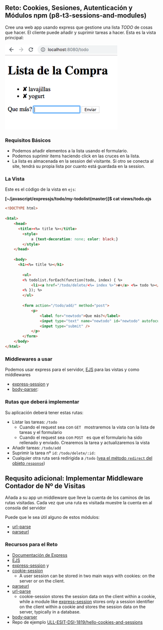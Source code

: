 ## Reto: Cookies, Sesiones, Autenticación y Módulos npm (p8-t3-sessions-and-modules)

Cree una web app usando express que gestione una lista *TODO* de cosas que hacer.
El cliente puede añadir y suprimir tareas a hacer.
Esta es la vista principal:

![todo.png](todo.png)

### Requisitos Básicos

* Podemos añadir elementos a la lista usando el formulario.  
* Podemos suprimir items haciendo click en las cruces en la lista.  
* La lista es almacenada en la session del visitante.  Si otro se conecta al site, tendrá su propia lista por cuanto está guardada en la session.

### La Vista

Este es el código de la vista en `ejs`:

**[~/javascript/expressjs/todo/my-todolist(master)]$ cat views/todo.ejs**

```html
<!DOCTYPE html>

<html>
    <head>
      <title><%= title %></title>
        <style>
            a {text-decoration: none; color: black;}
        </style>
    </head>

    <body>
      <h1><%= title %></h1>

        <ul>
        <% todolist.forEach(function(todo, index) { %>
            <li><a href="/todo/delete/<%= index %>">✘</a> <%= todo %></li>
        <% }); %>
        </ul>

        <form action="/todo/add/" method="post">
            <p>
                <label for="newtodo">Que más?</label>
                <input type="text" name="newtodo" id="newtodo" autofocus />
                <input type="submit" />
            </p>
        </form>
    </body>
</html>
```

### Middlewares a usar

Podemos usar express para el servidor, 
[EJS](https://ejs.co/#docs) para las vistas y como middlewares 

* [express-session](https://www.npmjs.com/package/express-session) y  
* [body-parser](https://www.npmjs.com/package/body-parser):

### Rutas que deberá implementar

Su aplicación deberá tener estas rutas:

* Listar las tareas: `/todo`
  - Cuando el request sea con `GET ` mostraremos la vista con la lista de tareas y el formulario
  - Cuando el request sea con `POST ` es que el formulario ha sido rellenado y enviado. Crearemos la tarea  y actualizaremos la vista 
* Añadir tareas: `/todo/add`
* Suprimir la tarea nº `id`:  `/todo/delete/:id:` 
* Cualquier otra ruta será redirigida a `/todo` ([vea el método `redirect` del objeto `response`](http://expressjs.com/es/api.html#res.redirect))

## Requsito adicional:  Implementar Middleware Contador de Nº de Visitas

Añada a su app un middleware que lleve la cuenta de los caminos de las rutas visitadas. Cada vez que una ruta es visitada muestre la cuenta en al consola del servidor

Puede que le sea útil alguno de estos módulos:

- [url-parse](https://www.npmjs.com/package/url-parse)
- [parseurl](https://www.npmjs.com/package/parseurl)

### Recursos para el Reto 

* [Documentación de Express](http://expressjs.com/en/api.html)
* [EJS](https://ejs.co/#docs) 
* [express-session](https://www.npmjs.com/package/express-session) y  
* [cookie-session](https://www.npmjs.com/package/cookie-session)
    - A user session can be stored in two main ways with cookies: on the server or on the client. 
* [parseurl](https://www.npmjs.com/package/parseurl)
* [url-parse](https://www.npmjs.com/package/url-parse)
    - cookie-session stores the session data on the client within a cookie, while a module like [express-session](https://www.npmjs.com/package/express-session) stores only a session identifier on the client within a cookie and stores the session data on the server, typically in a database.
* [body-parser](https://www.npmjs.com/package/body-parser)
* Repo de ejemplo [ULL-ESIT-DSI-1819/hello-cookies-and-sessions](https://github.com/ULL-ESIT-DSI-1819/hello-cookies-and-sessions)

